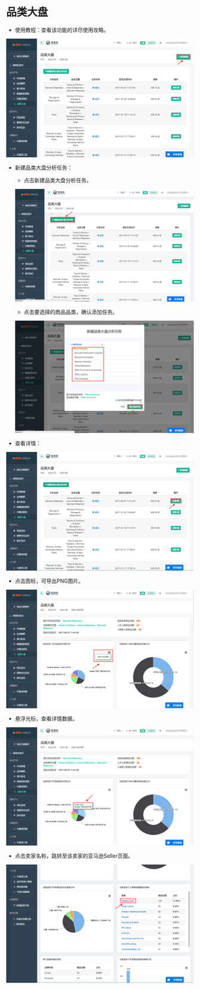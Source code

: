 # 品类大盘

- 使用教程：查看该功能的详尽使用攻略。

![](images/43.png)

- 新建品类大盘分析任务：

  - 点击新建品类大盘分析任务。

  ![](images/44.png)

  - 点击要选择的商品品类，确认添加任务。

  ![](images/45.png)

- 查看详情：

![](images/46.png)

  - 点击图标，可导出PNG图片。

  ![](images/47.png)

  - 悬浮光标，查看详情数据。

  ![](images/48.png)

  - 点击卖家名称，跳转至该卖家的亚马逊Seller页面。

  ![](images/49.png)
